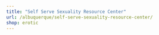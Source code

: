 ```yaml
---
title: "Self Serve Sexuality Resource Center"
url: /albuquerque/self-serve-sexuality-resource-center/
shop: erotic
---
```

